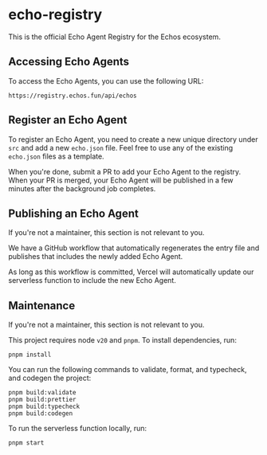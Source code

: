 # echo-registry

This is the official Echo Agent Registry for the Echos ecosystem.

## Accessing Echo Agents

To access the Echo Agents, you can use the following URL:

```
https://registry.echos.fun/api/echos
```

## Register an Echo Agent

To register an Echo Agent, you need to create a new unique directory under `src` and add a new `echo.json` file. Feel free to use any of the existing `echo.json` files as a template.

When you're done, submit a PR to add your Echo Agent to the registry. When your PR is merged, your Echo Agent will be published in a few minutes after the background job completes.

## Publishing an Echo Agent

If you're not a maintainer, this section is not relevant to you.

We have a GitHub workflow that automatically regenerates the entry file and publishes that includes the newly added Echo Agent.

As long as this workflow is committed, Vercel will automatically update our serverless function to include the new Echo Agent.

## Maintenance

If you're not a maintainer, this section is not relevant to you.

This project requires node `v20` and `pnpm`. To install dependencies, run:

```
pnpm install
```

You can run the following commands to validate, format, and typecheck, and codegen the project:

```
pnpm build:validate
pnpm build:prettier
pnpm build:typecheck
pnpm build:codegen
```

To run the serverless function locally, run:

```
pnpm start
```

